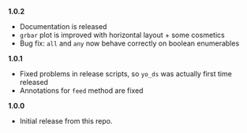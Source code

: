 **1.0.2**
- Documentation is released
- `grbar` plot is improved with horizontal layout + some cosmetics
- Bug fix: `all` and `any` now behave correctly on boolean enumerables

**1.0.1**
- Fixed problems in release scripts, so `yo_ds` was actually first time released
- Annotations for `feed` method are fixed


**1.0.0**

- Initial release from this repo.